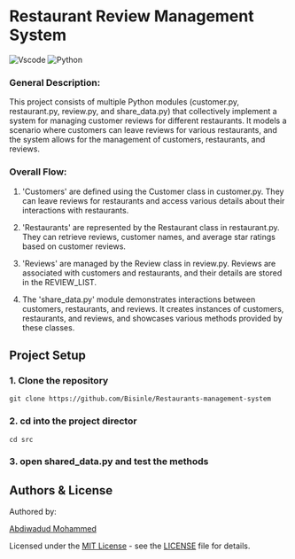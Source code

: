 # Restaurant Review Management System

![Vscode](https://img.shields.io/badge/VSCode-0078D4?style=for-the-badge&logo=visual%20studio%20code&logoColor=white)
![Python](https://img.shields.io/badge/Python-FFD43B?style=for-the-badge&logo=python&logoColor=blue)

### General Description:

This project consists of multiple Python modules (customer.py, restaurant.py, review.py, and share_data.py) that collectively implement a system for managing customer reviews for different restaurants. It models a scenario where customers can leave reviews for various restaurants, and the system allows for the management of customers, restaurants, and reviews.

### Overall Flow:

1. 'Customers' are defined using the Customer class in customer.py. They can leave reviews for restaurants and access various details about their interactions with restaurants.

2. 'Restaurants' are represented by the Restaurant class in restaurant.py. They can retrieve reviews, customer names, and average star ratings based on customer reviews.

3. 'Reviews' are managed by the Review class in review.py. Reviews are associated with customers and restaurants, and their details are stored in the REVIEW_LIST.

4. The 'share_data.py' module demonstrates interactions between customers, restaurants, and reviews. It creates instances of customers, restaurants, and reviews, and showcases various methods provided by these classes.

## Project Setup

### 1. Clone the repository

```
git clone https://github.com/Bisinle/Restaurants-management-system

```

### 2. cd into the project director

```
cd src
```

### 3. open shared_data.py and test the methods

## <us> Authors & License</u>

Authored by:

[Abdiwadud Mohammed](https://github.com/Bisinle)

Licensed under the [MIT License](LICENSE) - see the [LICENSE](LICENSE) file for details.
